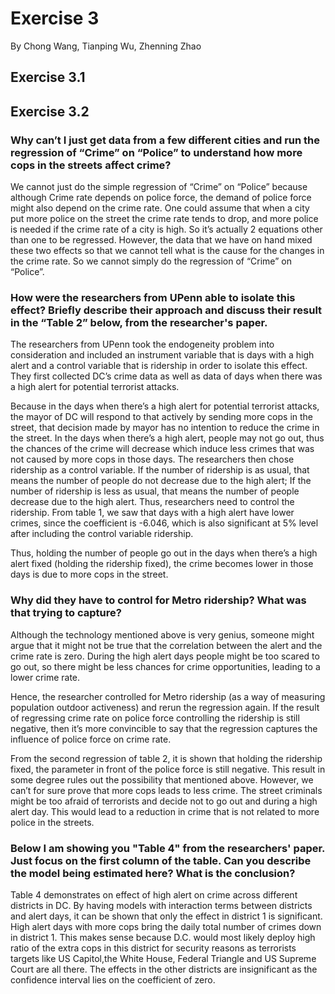 Exercise 3
==========

By Chong Wang, Tianping Wu, Zhenning Zhao

Exercise 3.1
------------

Exercise 3.2
------------

### Why can’t I just get data from a few different cities and run the regression of “Crime” on “Police” to understand how more cops in the streets affect crime?

We cannot just do the simple regression of “Crime” on “Police” because although Crime rate depends on police force, the demand of police force might also depend on the crime rate. One could assume that when a city put more police on the street the crime rate tends to drop, and more police is needed if the crime rate of a city is high. So it’s actually 2 equations other than one to be regressed. However, the data that we have on hand mixed these two effects so that we cannot tell what is the cause for the changes in the crime rate. So we cannot simply do the regression of “Crime” on “Police”.

### How were the researchers from UPenn able to isolate this effect? Briefly describe their approach and discuss their result in the “Table 2” below, from the researcher's paper.

The researchers from UPenn took the endogeneity problem into consideration and included an instrument variable that is days with a high alert and a control variable that is ridership in order to isolate this effect. They first collected DC’s crime data as well as data of days when there was a high alert for potential terrorist attacks.

Because in the days when there’s a high alert for potential terrorist attacks, the mayor of DC will respond to that actively by sending more cops in the street, that decision made by mayor has no intention to reduce the crime in the street. In the days when there’s a high alert, people may not go out, thus the chances of the crime will decrease which induce less crimes that was not caused by more cops in those days. The researchers then chose ridership as a control variable. If the number of ridership is as usual, that means the number of people do not decrease due to the high alert; If the number of ridership is less as usual, that means the number of people decrease due to the high alert. Thus, researchers need to control the ridership. From table 1, we saw that days with a high alert have lower crimes, since the coefficient is -6.046, which is also significant at 5% level after including the control variable ridership.

Thus, holding the number of people go out in the days when there’s a high alert fixed (holding the ridership fixed), the crime becomes lower in those days is due to more cops in the street.

### Why did they have to control for Metro ridership? What was that trying to capture?

Although the technology mentioned above is very genius, someone might argue that it might not be true that the correlation between the alert and the crime rate is zero. During the high alert days people might be too scared to go out, so there might be less chances for crime opportunities, leading to a lower crime rate.

Hence, the researcher controlled for Metro ridership (as a way of measuring population outdoor activeness) and rerun the regression again. If the result of regressing crime rate on police force controlling the ridership is still negative, then it’s more convincible to say that the regression captures the influence of police force on crime rate.

From the second regression of table 2, it is shown that holding the ridership fixed, the parameter in front of the police force is still negative. This result in some degree rules out the possibility that mentioned above. However, we can’t for sure prove that more cops leads to less crime. The street criminals might be too afraid of terrorists and decide not to go out and during a high alert day. This would lead to a reduction in crime that is not related to more police in the streets.

### Below I am showing you "Table 4" from the researchers' paper. Just focus on the first column of the table. Can you describe the model being estimated here? What is the conclusion?

Table 4 demonstrates on effect of high alert on crime across different districts in DC. By having models with interaction terms between districts and alert days, it can be shown that only the effect in district 1 is significant. High alert days with more cops bring the daily total number of crimes down in district 1. This makes sense because D.C. would most likely deploy high ratio of the extra cops in this district for security reasons as terrorists targets like US Capitol,the White House, Federal Triangle and US Supreme Court are all there. The effects in the other districts are insignificant as the confidence interval lies on the coefficient of zero.
